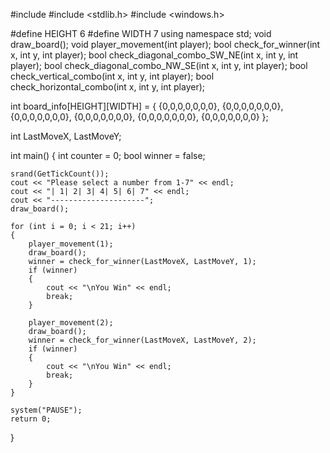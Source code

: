 #include <iostream>
#include <stdlib.h> 
#include <windows.h>

#define HEIGHT 6
#define WIDTH 7
using namespace std;
void draw_board();
void player_movement(int player);
bool check_for_winner(int x, int y, int player);
bool check_diagonal_combo_SW_NE(int x, int y, int player);
bool check_diagonal_combo_NW_SE(int x, int y, int player);
bool check_vertical_combo(int x, int y, int player);
bool check_horizontal_combo(int x, int y, int player);

int board_info[HEIGHT][WIDTH] = { {0,0,0,0,0,0,0},
                                 {0,0,0,0,0,0,0},
                                 {0,0,0,0,0,0,0},
                                 {0,0,0,0,0,0,0},
                                 {0,0,0,0,0,0,0},
                                 {0,0,0,0,0,0,0} };

                                 

int LastMoveX, LastMoveY;

int main()
{
    int counter = 0;
    bool winner = false;

    srand(GetTickCount());
    cout << "Please select a number from 1-7" << endl;
    cout << "| 1| 2| 3| 4| 5| 6| 7" << endl;
    cout << "---------------------";
    draw_board();

    for (int i = 0; i < 21; i++)
    {
        player_movement(1);
        draw_board();
        winner = check_for_winner(LastMoveX, LastMoveY, 1);
        if (winner)
        {
            cout << "\nYou Win" << endl;
            break;
        }

        player_movement(2);
        draw_board();
        winner = check_for_winner(LastMoveX, LastMoveY, 2);
        if (winner)
        {
            cout << "\nYou Win" << endl;
            break;
        }
    }

    system("PAUSE");
    return 0;
}

